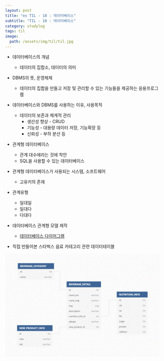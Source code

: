 ```yaml
---
layout: post
title: "ex TIL - 10 : 데이터베이스"
subtitle: "TIL - 10 : 데이터베이스"
category: studylog
tags: til
image:
  path: /assets/img/til/til.jpg
---
```


- 데이터베이스의 개념

  - 데이터의 집합소, 데이터의 의미

- DBMS의 뜻, 운영체제

  - 데이터의 집합을 만들고 저장 및 관리할 수 있는 기능들을 제공하는 응용프로그램

- 데이터베이스와 DBMS를 사용하는 이유, 사용목적

  - 데이터의 보존과 체계적 관리
    - 생산성 향상 - CRUD
    - 기능성 - 대용량 데이터 저장, 기능확장 등
    - 신뢰성 - 부하 분산 등

- 관계형 데이터베이스

  - 관계 대수에라는 것에 착안
  - SQL을 사용할 수 있는 데이터베이스

- 관계형 데이터베이스가 사용되는 시스템, 소프트웨어

  - 고유키의 존재

- 관계유형

  - 일대일
  - 일대다
  - 다대다

- 데이터베이스 관계형 모델 제작

  - [데이터베이스 다이어그램](https://dbdiagram.io/)

- 직접 만들어본 스타벅스 음료 카테고리 관련 데이터테이블

![데이터 테이블](./../../../assets/img/til/2022-03-07/2022-03-07-data.png)
